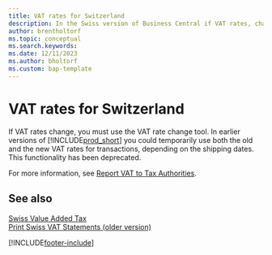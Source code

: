```yaml
---
title: VAT rates for Switzerland
description: In the Swiss version of Business Central if VAT rates, change you must use the VAT rate change tool as explained here.
author: brentholtorf
ms.topic: conceptual
ms.search.keywords:
ms.date: 12/11/2023
ms.author: bholtorf
ms.custom: bap-template
---
```

# VAT rates for Switzerland

If VAT rates change, you must use the VAT rate change tool. In earlier versions of [!INCLUDE[prod_short](../../includes/prod_short.md)] you could temporarily use both the old and the new VAT rates for transactions, depending on the shipping dates. This functionality has been deprecated.  

For more information, see [Report VAT to Tax Authorities](../../finance-how-report-vat.md).  

## See also  

 [Swiss Value Added Tax](swiss-value-added-tax.md)   
 [Print Swiss VAT Statements (older version)](how-to-print-swiss-vat-statements-older-version-.md)


[!INCLUDE[footer-include](../../includes/footer-banner.md)]